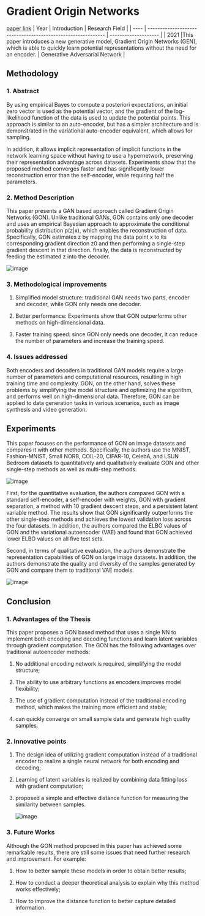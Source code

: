 # Gradient Origin Networks
[paper link](https://arxiv.org/pdf/2007.02798) 
| Year | Introduction                                                         | Research Field                 |
| ---- | ------------------------------------------------------------ | -------------------- |
| 2021 |This paper introduces a new generative model, Gradient Origin Networks (GEN), which is able to quickly learn potential representations without the need for an encoder.          | Generative Adversarial Network         |

## Methodology

### 1. Abstract
   By using empirical Bayes to compute a posteriori expectations, an initial zero vector is used as the potential vector, and the gradient of the log-likelihood function of the data is used to update the potential points. This approach is similar to an auto-encoder, but has a simpler architecture and is demonstrated in the variational auto-encoder equivalent, which allows for sampling. 
   
   In addition, it allows implicit representation of implicit functions in the network learning space without having to use a hypernetwork, preserving their representation advantage across datasets. Experiments show that the proposed method converges faster and has significantly lower reconstruction error than the self-encoder, while requiring half the parameters.
   
### 2. Method Description 
  This paper presents a GAN based approach called Gradient Origin Networks (GON). Unlike traditional GANs, GON contains only one decoder and uses an empirical Bayesian approach to approximate the conditional probability distribution p(z|x), which enables the reconstruction of data. Specifically, GON estimates z by mapping the data point x to its corresponding gradient direction z0 and then performing a single-step gradient descent in that direction. finally, the data is reconstructed by feeding the estimated z into the decoder.

  ![image](https://github.com/user-attachments/assets/86ac7811-0373-4780-b826-a1765f883359)

### 3. Methodological improvements
  1. Simplified model structure: traditional GAN needs two parts, encoder and decoder, while GON only needs one decoder.
  
  2. Better performance: Experiments show that GON outperforms other methods on high-dimensional data.
  
  3. Faster training speed: since GON only needs one decoder, it can reduce the number of parameters and increase the training speed.
     
### 4. Issues addressed 
  Both encoders and decoders in traditional GAN models require a large number of parameters and computational resources, resulting in high training time and complexity. GON, on the other hand, solves these problems by simplifying the model structure and optimizing the algorithm, and performs well on high-dimensional data. Therefore, GON can be applied to data generation tasks in various scenarios, such as image synthesis and video generation.
  
## Experiments
  This paper focuses on the performance of GON on image datasets and compares it with other methods. Specifically, the authors use the MNIST, Fashion-MNIST, Small NORB, COIL-20, CIFAR-10, CelebA, and LSUN Bedroom datasets to quantitatively and qualitatively evaluate GON and other single-step methods as well as multi-step methods.
  
![image](https://github.com/user-attachments/assets/1d498a59-1e27-4fe0-bd75-5d2cb071ed34)

First, for the quantitative evaluation, the authors compared GON with a standard self-encoder, a self-encoder with weights, GON with gradient separation, a method with 10 gradient descent steps, and a persistent latent variable method. The results show that GON significantly outperforms the other single-step methods and achieves the lowest validation loss across the four datasets. In addition, the authors compared the ELBO values of GON and the variational autoencoder (VAE) and found that GON achieved lower ELBO values on all five test sets.

Second, in terms of qualitative evaluation, the authors demonstrate the representation capabilities of GON on large image datasets.  In addition, the authors demonstrate the quality and diversity of the samples generated by GON and compare them to traditional VAE models.

![image](https://github.com/user-attachments/assets/63aa14cf-8e69-406f-b4c1-9c004ce9dd66)

## Conclusion

### 1. Advantages of the Thesis
  This paper proposes a GON based method that uses a single NN to implement both encoding and decoding functions and learn latent variables through gradient computation. The GON has the following advantages over traditional autoencoder methods:

1. No additional encoding network is required, simplifying the model structure;

2. The ability to use arbitrary functions as encoders improves model flexibility;

3. The use of gradient computation instead of the traditional encoding method, which makes the training more efficient and stable;

4. can quickly converge on small sample data and generate high quality samples.
   
### 2. Innovative points
 1. The design idea of utilizing gradient computation instead of a traditional encoder to realize a single neural network for both encoding and decoding;
 
 2. Learning of latent variables is realized by combining data fitting loss with gradient computation;
 
 3. proposed a simple and effective distance function for measuring the similarity between samples.

    ![image](https://github.com/user-attachments/assets/3ea59711-38f7-4635-8b92-7248395a4ffc)

### 3. Future Works
  Although the GON method proposed in this paper has achieved some remarkable results, there are still some issues that need further research and improvement. For example:

1. How to better sample these models in order to obtain better results;

2. How to conduct a deeper theoretical analysis to explain why this method works effectively;

3. How to improve the distance function to better capture detailed information.
